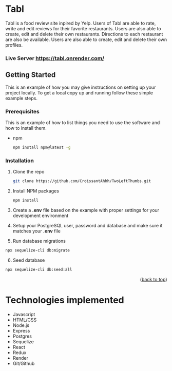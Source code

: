 # Tabl
Tabl is a food review site inpired by Yelp. Users of Tabl are able to rate, write and edit reviews for their favorite restaurants. Users are also able to create, edit and delete their own restaurants.  Directions to each restaurant are also be available. Users are also able to create, edit and delete their own profiles.


### Live Server https://tabl.onrender.com/

<!-- GETTING STARTED -->
## Getting Started

This is an example of how you may give instructions on setting up your project locally.
To get a local copy up and running follow these simple example steps.

### Prerequisites

This is an example of how to list things you need to use the software and how to install them.
* npm
  ```sh
  npm install npm@latest -g
  ```

### Installation


1. Clone the repo
   ```sh
   git clone https://github.com/CroissantAhhh/TwoLeftThumbs.git
   ```
   
2. Install NPM packages
   ```sh
   npm install
   ```
   
3. Create a **.env** file based on the example with proper settings for your
   development environment
   
4. Setup your PostgreSQL user, password and database and make sure it matches your **.env** file

5. Run database migrations
  ```sh
  npx sequelize-cli db:migrate
  ```
  
  6. Seed database
  ```sh
  npx sequelize-cli db:seed:all
  ```

<p align="right">(<a href="#top">back to top</a>)</p>


# Technologies implemented
* Javascript
* HTML/CSS
* Node.js
* Express
* Postgres
* Sequelize
* React
* Redux
* Render
* Git/Github
